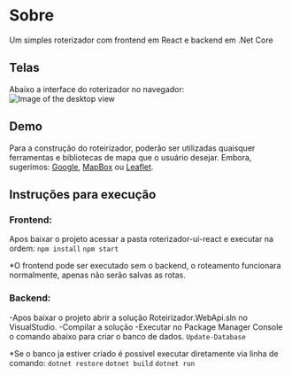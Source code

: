 # Sobre
Um simples roterizador com frontend em React e backend em .Net Core

## Telas
Abaixo a interface do roterizador no navegador:
![Image of the desktop view](https://github.com/fsbflavio/RoterizadorWebApi/raw/master/roterizador-view-desktop.jpg)

## Demo
Para a construção do roteirizador, poderão ser utilizadas quaisquer ferramentas e bibliotecas de mapa que o usuário desejar. Embora, sugerimos: [Google](https://developers.google.com/maps/documentation/javascript/tutorial), [MapBox](https://docs.mapbox.com/) ou [Leaflet](https://leafletjs.com/reference-1.5.0.html).

## Instruções para execução
### Frontend:
Apos baixar o projeto acessar a pasta roterizador-ui-react e executar na ordem: 
`npm install` 
`npm start`

*O frontend pode ser executado sem o backend, o roteamento funcionara normalmente, apenas não serão salvas as rotas.

### Backend:
-Apos baixar o projeto abrir a solução Roteirizador.WebApi.sln no VisualStudio.
-Compilar a solução
-Executar no Package Manager Console o comando abaixo para criar o banco de dados.
`Update-Database`

*Se o banco ja estiver criado é possivel executar diretamente via linha de comando:
`dotnet restore`
`dotnet build`
`dotnet run`
